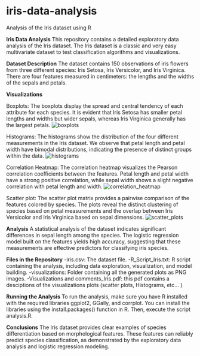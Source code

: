 # iris-data-analysis
Analysis of the Iris dataset using R

**Iris Data Analysis**
This repository contains a detailed exploratory data analysis of the Iris dataset. The Iris dataset is a classic and very easy multivariate dataset to test classification algorithms and visualizations.

**Dataset Description**
The dataset contains 150 observations of iris flowers from three different species: Iris Setosa, Iris Versicolor, and Iris Virginica. There are four features measured in centimeters: the lengths and the widths of the sepals and petals.

**Visualizations**

Boxplots:
The boxplots display the spread and central tendency of each attribute for each species. It is evident that Iris Setosa has smaller petal lengths and widths but wider sepals, whereas Iris Virginica generally has the largest petals.
![boxplots](https://github.com/JulienAkpalu/iris-data-analysis/assets/152445561/09772383-a233-4bdc-8ff8-3c98fa92bdc4)

Histograms:
The histograms show the distribution of the four different measurements in the Iris dataset. We observe that petal length and petal width have bimodal distributions, indicating the presence of distinct groups within the data.
![histograms](https://github.com/JulienAkpalu/iris-data-analysis/assets/152445561/4de2ebae-3bad-43be-be3b-6fa01a608051)

Correlation Heatmap:
The correlation heatmap visualizes the Pearson correlation coefficients between the features. Petal length and petal width have a strong positive correlation, while sepal width shows a slight negative correlation with petal length and width.
![correlation_heatmap](https://github.com/JulienAkpalu/iris-data-analysis/assets/152445561/1846a665-a953-4a30-b19e-5069545ad018)

Scatter plot: 
The scatter plot matrix provides a pairwise comparison of the features colored by species. The plots reveal the distinct clustering of species based on petal measurements and the overlap between Iris Versicolor and Iris Virginica based on sepal dimensions.
![scatter_plots](https://github.com/JulienAkpalu/iris-data-analysis/assets/152445561/095c4d22-db48-4521-94c8-5958673b4940)

**Analysis**
A statistical analysis of the dataset indicates significant differences in sepal length among the species. The logistic regression model built on the features yields high accuracy, suggesting that these measurements are effective predictors for classifying iris species.

**Files in the Repository**
-iris.csv: The dataset file.
-R_Script_Iris.txt: R script containing the analysis, including data exploration, visualization, and model building.
-visualizations: Folder containing all the generated plots as PNG images.
-Visualizations and comments_Iris.pdf: this pdf contains a desciptions of the visualizations plots (scatter plots, Histograms, etc... ) 

**Running the Analysis**
To run the analysis, make sure you have R installed with the required libraries ggplot2, GGally, and corrplot. You can install the libraries using the install.packages() function in R. Then, execute the script analysis.R.

**Conclusions**
The Iris dataset provides clear examples of species differentiation based on morphological features. These features can reliably predict species classification, as demonstrated by the exploratory data analysis and logistic regression modeling.
